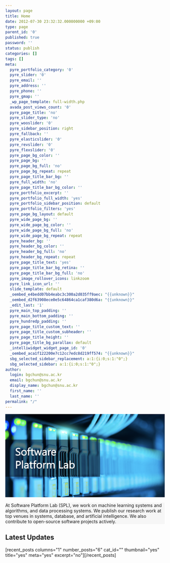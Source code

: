 ```yaml
---
layout: page
title: Home
date: 2012-07-30 23:32:32.000000000 +09:00
type: page
parent_id: '0'
published: true
password: ''
status: publish
categories: []
tags: []
meta:
  pyre_portfolio_category: '0'
  pyre_slider: '0'
  pyre_email: ''
  pyre_address: ''
  pyre_phone: ''
  pyre_gmap: ''
  _wp_page_template: full-width.php
  avada_post_views_count: '0'
  pyre_page_title: 'no'
  pyre_slider_type: 'no'
  pyre_wooslider: '0'
  pyre_sidebar_position: right
  pyre_fallback: ''
  pyre_elasticslider: '0'
  pyre_revslider: '0'
  pyre_flexslider: '0'
  pyre_page_bg_color: ''
  pyre_page_bg: ''
  pyre_page_bg_full: 'no'
  pyre_page_bg_repeat: repeat
  pyre_page_title_bar_bg: ''
  pyre_full_width: 'no'
  pyre_page_title_bar_bg_color: ''
  pyre_portfolio_excerpt: ''
  pyre_portfolio_full_width: 'yes'
  pyre_portfolio_sidebar_position: default
  pyre_portfolio_filters: 'yes'
  pyre_page_bg_layout: default
  pyre_wide_page_bg: ''
  pyre_wide_page_bg_color: ''
  pyre_wide_page_bg_full: 'no'
  pyre_wide_page_bg_repeat: repeat
  pyre_header_bg: ''
  pyre_header_bg_color: ''
  pyre_header_bg_full: 'no'
  pyre_header_bg_repeat: repeat
  pyre_page_title_text: 'yes'
  pyre_page_title_bar_bg_retina: ''
  pyre_page_title_bar_bg_full: 'no'
  pyre_image_rollover_icons: linkzoom
  pyre_link_icon_url: ''
  slide_template: default
  _oembed_e4bedd07bb4eabc3c300a2d035ff9aec: "{{unknown}}"
  _oembed_d2f63908ece0e5c64864ca1caf380d6a: "{{unknown}}"
  _edit_last: '1'
  pyre_main_top_padding: ''
  pyre_main_bottom_padding: ''
  pyre_hundredp_padding: ''
  pyre_page_title_custom_text: ''
  pyre_page_title_custom_subheader: ''
  pyre_page_title_height: ''
  pyre_page_title_bg_parallax: default
  _intelliwidget_widget_page_id: '0'
  _oembed_aca1f122200e7c12cc7edc8d219ff574: "{{unknown}}"
  sbg_selected_sidebar_replacement: a:1:{i:0;s:1:"0";}
  sbg_selected_sidebar: a:1:{i:0;s:1:"0";}
author:
  login: bgchun@snu.ac.kr
  email: bgchun@snu.ac.kr
  display_name: bgchun@snu.ac.kr
  first_name: ''
  last_name: ''
permalink: "/"
---
```

![SPL Landing Logo](./assets/resources/spl_landing_logo.png)

<div
  id="reading-box-container-1"
  class="reading-box-container clearfix">
  <section
    class="reading-box "
    style="background-color: #f6f6f6 !important; border-left-width: 3px !important; border-left-color: #12a5f4!important; border: 0px solid #f6f6f6!important;">
      At Software Platform Lab (SPL), we work on machine learning systems and algorithms, and data processing systems. We publish our research work at top venues in systems, database, and artificial intelligence. We also contribute to open-source software projects actively.
  </section>
</div>

## Latest Updates

[recent_posts columns="1" number_posts="6" cat_id="" thumbnail="yes" title="yes" meta="yes" excerpt="no"][/recent_posts]
